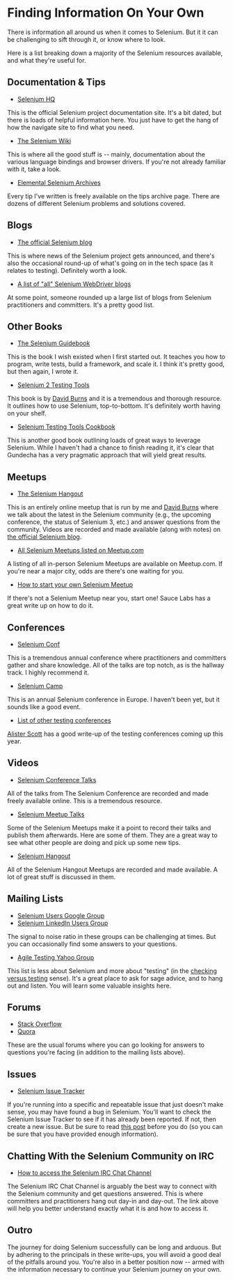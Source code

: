 # Finding Information On Your Own

There is information all around us when it comes to Selenium. But it it can be challenging to sift through it, or know where to look.

Here is a list breaking down a majority of the Selenium resources available, and what they're useful for.

## Documentation & Tips

+ [Selenium HQ](http://docs.seleniumhq.org/)

This is the official Selenium project documentation site. It's a bit dated, but there is loads of helpful information here. You just have to get the hang of how the navigate site to find what you need.

+ [The Selenium Wiki](https://code.google.com/p/selenium/w/list)

This is where all the good stuff is -- mainly, documentation about the various language bindings and browser drivers. If you're not already familiar with it, take a look.

+ [Elemental Selenium Archives](http://elementalselenium.com/tips)

Every tip I've written is freely available on the tips archive page. There are dozens of different Selenium problems and solutions covered.

## Blogs

+ [The official Selenium blog](http://seleniumhq.wordpress.com/)

This is where news of the Selenium project gets announced, and there's also the occasional round-up of what's going on in the tech space (as it relates to testing). Definitely worth a look.

+ [A list of "all" Selenium WebDriver blogs](http://it-kosmopolit.de/Selenium/blog/selenium-blogs/selenium_blogs.php)

At some point, someone rounded up a large list of blogs from Selenium practitioners and committers. It's a pretty good list.

## Other Books

+ [The Selenium Guidebook](http://davehaeffner.com/selenium-guidebook/)

This is the book I wish existed when I first started out. It teaches you how to program, write tests, build a framework, and scale it. I think it's pretty good, but then again, I wrote it.

+ [Selenium 2 Testing Tools](http://www.amazon.com/Selenium-Testing-Tools-Beginners-Guide/dp/1849518300)

This book is by [David Burns](https://twitter.com/AutomatedTester) and it is a tremendous and thorough resource. It outlines how to use Selenium, top-to-bottom. It's definitely worth having on your shelf.

+ [Selenium Testing Tools Cookbook](http://www.amazon.com/Selenium-Testing-Cookbook-Gundecha-Unmesh/dp/1849515743/ref=pd_bxgy_b_img_z)

This is another good book outlining loads of great ways to leverage Selenium. While I haven't had a chance to finish reading it, it's clear that Gundecha has a very pragmatic approach that will yield great results.

## Meetups

+ [The Selenium Hangout](http://seleniumhq.wordpress.com/2013/08/09/the-worlds-best-selenium-meetup/)

This is an entirely online meetup that is run by me and [David Burns](https://twitter.com/AutomatedTester) where we talk about the latest in the Selenium community (e.g., the upcoming conference, the status of Selenium 3, etc.) and answer questions from the community. Videos are recorded and made available (along with notes) on [the official Selenium blog](http://seleniumhq.wordpress.com/).

+ [All Selenium Meetups listed on Meetup.com](http://selenium.meetup.com/)

A listing of all in-person Selenium Meetups are available on Meetup.com. If you're near a major city, odds are there's one waiting for you.

+ [How to start your own Selenium Meetup](http://sauceio.com/index.php/2011/10/so-you-want-to-start-a-selenium-meetup-group-now-what/)

If there's not a Selenium Meetup near you, start one! Sauce Labs has a great write up on how to do it.

## Conferences

+ [Selenium Conf](http://www.seleniumconf.org/)

This is a tremendous annual conference where practitioners and committers gather and share knowledge. All of the talks are top notch, as is the hallway track. I highly recommend it.

+ [Selenium Camp](http://seleniumcamp.com/)

This is an annual Selenium conference in Europe. I haven't been yet, but it sounds like a good event.

+ [List of other testing conferences](http://watirmelon.com/2013/12/11/software-testing-conferences-2014/)

[Alister Scott](https://twitter.com/alisterscott) has a good write-up of the testing conferences coming up this year.

## Videos

+ [Selenium Conference Talks](http://www.youtube.com/user/seleniumconf/videos)

All of the talks from The Selenium Conference are recorded and made freely available online. This is a tremendous resource.

+ [Selenium Meetup Talks](http://www.youtube.com/results?search_query=selenium%20meetup&sm=3)

Some of the Selenium Meetups make it a point to record their talks and publish them afterwards. Here are some of them. They are a great way to see what other people are doing and pick up some new tips.

+ [Selenium Hangout](http://www.youtube.com/playlist?list=PLjmE7QwH0u6dXyfzlZ10f2Yz6d3mE9QEi)

All of the Selenium Hangout Meetups are recorded and made available. A lot of great stuff is discussed in them.

## Mailing Lists

+ [Selenium Users Google Group](https://groups.google.com/forum/?fromgroups#!forum/selenium-users)
+ [Selenium LinkedIn Users Group](http://www.linkedin.com/groups/Selenium-Test-Automation-User-Group-961927)

The signal to noise ratio in these groups can be challenging at times. But you can occasionally find some answers to your questions.

+ [Agile Testing Yahoo Group](http://tech.groups.yahoo.com/group/agile-testing/)

This list is less about Selenium and more about "testing" (in the [checking versus testing](http://www.satisfice.com/blog/archives/856) sense). It's a great place to ask for sage advice, and to hang out and listen. You will learn some valuable insights here.

## Forums

+ [Stack Overflow](http://stackoverflow.com/questions/tagged/selenium)
+ [Quora](http://www.quora.com/Selenium-testing-framework)

These are the usual forums where you can go looking for answers to questions you're facing (in addition to the mailing lists above).

## Issues

+ [Selenium Issue Tracker](https://code.google.com/p/selenium/issues/list)

If you're running into a specific and repeatable issue that just doesn't make sense, you may have found a bug in Selenium. You'll want to check the Selenium Issue Tracker to see if it has already been reported. If not, then create a new issue. But be sure to read [this post](http://jimevansmusic.blogspot.com/2012/12/not-providing-html-page-is-bogus.html) before you do (so you can be sure that you have provided enough information).

## Chatting With the Selenium Community on IRC

+ [How to access the Selenium IRC Chat Channel](http://elementalselenium.com/tips/20-irc-chat)

The Selenium IRC Chat Channel is arguably the best way to connect with the Selenium community and get questions answered. This is where committers and practitioners hang out day-in and day-out. The link above will help you better understand exactly what it is and how to access it.

## Outro

The journey for doing Selenium successfully can be long and arduous. But by adhering to the principals in these write-ups, you will avoid a good deal of the pitfalls around you. You're also in a better position now -- armed with the information necessary to continue your Selenium journey on your own.
